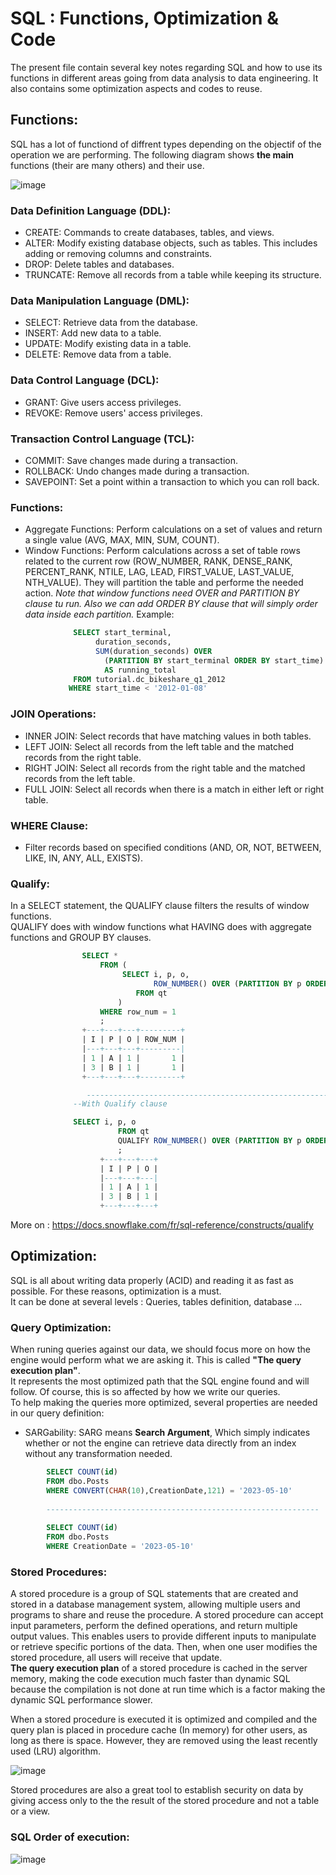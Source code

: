 # SQL : Functions, Optimization & Code

The present file contain several key notes regarding SQL and how to use its functions in different areas going from data analysis to data engineering. It also contains some optimization aspects and codes to reuse.  

## Functions:

SQL has a lot of functiond of diffrent types depending on the objectif of the operation we are performing. The following diagram shows **the main** functions (their are many others) and their use.  

![image](https://github.com/ZACKHADD/Data_Codes_Steps/assets/59281379/bfbaa8e0-40b2-4d46-98ef-c1f2763dfed2)  

### Data Definition Language (DDL):

- CREATE: Commands to create databases, tables, and views.  
- ALTER: Modify existing database objects, such as tables. This includes adding or removing columns and constraints.  
- DROP: Delete tables and databases.  
- TRUNCATE: Remove all records from a table while keeping its structure.  

### Data Manipulation Language (DML):

- SELECT: Retrieve data from the database.  
- INSERT: Add new data to a table.  
- UPDATE: Modify existing data in a table.  
- DELETE: Remove data from a table.  

### Data Control Language (DCL):

- GRANT: Give users access privileges.  
- REVOKE: Remove users' access privileges.  

### Transaction Control Language (TCL):

- COMMIT: Save changes made during a transaction.  
- ROLLBACK: Undo changes made during a transaction.  
- SAVEPOINT: Set a point within a transaction to which you can roll back.  

### Functions:

- Aggregate Functions: Perform calculations on a set of values and return a single value (AVG, MAX, MIN, SUM, COUNT).  
- Window Functions: Perform calculations across a set of table rows related to the current row (ROW_NUMBER, RANK, DENSE_RANK, PERCENT_RANK, NTILE, LAG, LEAD, FIRST_VALUE, LAST_VALUE, NTH_VALUE). They will partition the table and performe the needed action.
*Note that window functions need OVER and PARTITION BY clause tu run. Also we can add ORDER BY clause that will simply order data inside each partition.*
Example:
```SQL
              SELECT start_terminal,
                   duration_seconds,
                   SUM(duration_seconds) OVER
                     (PARTITION BY start_terminal ORDER BY start_time)
                     AS running_total
              FROM tutorial.dc_bikeshare_q1_2012
             WHERE start_time < '2012-01-08'
  ```

### JOIN Operations:

- INNER JOIN: Select records that have matching values in both tables.  
- LEFT JOIN: Select all records from the left table and the matched records from the right table.  
- RIGHT JOIN: Select all records from the right table and the matched records from the left table.  
- FULL JOIN: Select all records when there is a match in either left or right table.  

### WHERE Clause:

- Filter records based on specified conditions (AND, OR, NOT, BETWEEN, LIKE, IN, ANY, ALL, EXISTS).

### Qualify:

In a SELECT statement, the QUALIFY clause filters the results of window functions.  
QUALIFY does with window functions what HAVING does with aggregate functions and GROUP BY clauses.  

```SQL
                SELECT * 
                    FROM (
                         SELECT i, p, o, 
                                ROW_NUMBER() OVER (PARTITION BY p ORDER BY o) AS row_num
                            FROM qt
                        )
                    WHERE row_num = 1
                    ;
                +---+---+---+---------+
                | I | P | O | ROW_NUM |
                |---+---+---+---------|
                | 1 | A | 1 |       1 |
                | 3 | B | 1 |       1 |
                +---+---+---+---------+

                 -------------------------------------------------------------
              --With Qualify clause

              SELECT i, p, o
                        FROM qt
                        QUALIFY ROW_NUMBER() OVER (PARTITION BY p ORDER BY o) = 1
                        ;
                    +---+---+---+
                    | I | P | O |
                    |---+---+---|
                    | 1 | A | 1 |
                    | 3 | B | 1 |
                    +---+---+---+
```
More on : https://docs.snowflake.com/fr/sql-reference/constructs/qualify

## Optimization:

SQL is all about writing data properly (ACID) and reading it as fast as possible. For these reasons, optimization is a must.  
It can be done at several levels : Queries, tables definition, database ...  

### Query Optimization:
When runing queries against our data, we should focus more on how the engine would perform what we are asking it. This is called **"The query execution plan"**.  
It represents the most optimized path that the SQL engine found and will follow. Of course, this is so affected by how we write our queries.  
To help making the queries more optimized, several properties are needed in our query definition:  
- SARGability: SARG means **Search Argument**, Which simply indicates whether or not the engine can retrieve data directly from an index without any transformation needed.
```SQL
        SELECT COUNT(id)
        FROM dbo.Posts
        WHERE CONVERT(CHAR(10),CreationDate,121) = '2023-05-10'
        
        -------------------------------------------------------------
        
        SELECT COUNT(id)
        FROM dbo.Posts
        WHERE CreationDate = '2023-05-10'
```

### Stored Procedures:

A stored procedure is a group of SQL statements that are created and stored in a database management system, allowing multiple users and programs to share and reuse the procedure. A stored procedure can accept input parameters, perform the defined operations, and return multiple output values. This enables users to provide different inputs to manipulate or retrieve specific portions of the data. Then, when one user modifies the stored procedure, all users will receive that update.  
**The query execution plan** of a stored procedure is cached in the server memory, making the code execution much faster than dynamic SQL because the compilation is not done at run time which is a factor making the dynamic SQL performance slower.  

When a stored procedure is executed it is optimized and compiled and the query plan is placed in procedure cache (In memory) for other users, as long as there is space. However, they are removed using the least recently used (LRU) algorithm.  

![image](https://github.com/ZACKHADD/Data_Codes_Steps/assets/59281379/39582225-5ac8-4b6c-9b76-2a38602e7a56)  

Stored procedures are also a great tool to establish security on data by giving access only to  the the result of the stored procedure and not a table or a view.  

### SQL Order of execution: 

![image](https://github.com/user-attachments/assets/a896a93d-5a58-4820-971e-4ec2bfb73a6d)
